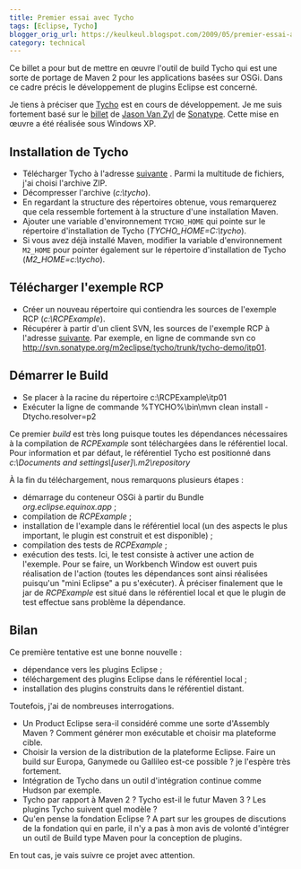 ```yaml
---
title: Premier essai avec Tycho
tags: [Eclipse, Tycho]
blogger_orig_url: https://keulkeul.blogspot.com/2009/05/premier-essai-avec-tycho.html
category: technical
---
```


Ce billet a pour but de mettre en œuvre l'outil de build Tycho qui est une sorte de portage de Maven 2 pour les applications basées sur OSGi. Dans ce cadre précis le développement de plugins Eclipse est concerné.

Je tiens à préciser que [Tycho](http://docs.codehaus.org/display/M2ECLIPSE/Tycho+project+overview) est en cours de développement. Je me suis fortement basé sur le [billet](http://www.sonatype.com/people/2009/04/tycho-implicit-build-target-platform-support-from-maven/) de [Jason Van Zyl](http://www.sonatype.com/people/author/jason/) de [Sonatype](http://www.sonatype.com/). Cette mise en œuvre a été réalisée sous Windows XP.  

## Installation de Tycho  

* Télécharger Tycho à l'adresse [suivante](http://repository.sonatype.org/content/repositories/tycho-pseudo-releases/org/codehaus/tycho/tycho-distribution/0.4.0-DEV-2233/) . Parmi la multitude de fichiers, j'ai choisi l'archive ZIP.
* Décompresser l'archive (*c:\\tycho*).
* En regardant la structure des répertoires obtenue, vous remarquerez que cela ressemble fortement à la structure d'une installation Maven.
* Ajouter une variable d'environnement `TYCHO_HOME` qui pointe sur le répertoire d'installation de Tycho (*TYCHO\_HOME=C:\\tycho*).
* Si vous avez déjà installé Maven, modifier la variable d'environnement `M2_HOME` pour pointer également sur le répertoire d'installation de Tycho (*M2\_HOME=c:\\tycho*).

## Télécharger l'exemple RCP

* Créer un nouveau répertoire qui contiendra les sources de l'exemple RCP (*c:\\RCPExample*).
* Récupérer à partir d'un client SVN, les sources de l'exemple RCP à l'adresse [suivante](http://svn.sonatype.org/m2eclipse/tycho/trunk/tycho-demo/itp01). Par exemple, en ligne de commande svn co http://svn.sonatype.org/m2eclipse/tycho/trunk/tycho-demo/itp01.

## Démarrer le Build  

* Se placer à la racine du répertoire c:\\RCPExample\\itp01
* Exécuter la ligne de commande %TYCHO%\\bin\\mvn clean install -Dtycho.resolver\=p2

Ce premier *build* est très long puisque toutes les dépendances nécessaires à la compilation de *RCPExample* sont téléchargées dans le référentiel local. Pour information et par défaut, le référentiel Tycho est positionné dans *c:\\Documents and settings\\\[user\]\\.m2\\repository*

À la fin du téléchargement, nous remarquons plusieurs étapes :

* démarrage du conteneur OSGi à partir du Bundle *org.eclipse.equinox.app* ;
* compilation de *RCPExample* ;
* installation de l'example dans le référentiel local (un des aspects le plus important, le plugin est construit et est disponible) ;
* compilation des tests de *RCPExample* ;
* exécution des tests. Ici, le test consiste à activer une action de l'exemple. Pour se faire, un Workbench Window est ouvert puis réalisation de l'action (toutes les dépendances sont ainsi réalisées puisqu'un "mini Eclipse" a pu s'exécuter). À préciser finalement que le jar de *RCPExample* est situé dans le référentiel local et que le plugin de test effectue sans problème la dépendance.

## Bilan

Ce première tentative est une bonne nouvelle :

* dépendance vers les plugins Eclipse ;
* téléchargement des plugins Eclipse dans le référentiel local ;
* installation des plugins construits dans le référentiel distant.

Toutefois, j'ai de nombreuses interrogations.

* Un Product Eclipse sera-il considéré comme une sorte d'Assembly Maven ? Comment générer mon exécutable et choisir ma plateforme cible.  
* Choisir la version de la distribution de la plateforme Eclipse. Faire un build sur Europa, Ganymede ou Gallileo est-ce possible ? je l'espère très fortement.
* Intégration de Tycho dans un outil d'intégration continue comme Hudson par exemple.
* Tycho par rapport à Maven 2 ? Tycho est-il le futur Maven 3 ? Les plugins Tycho suivent quel modèle ?
* Qu'en pense la fondation Eclipse ? A part sur les groupes de discutions de la fondation qui en parle, il n'y a pas à mon avis de volonté d'intégrer un outil de Build type Maven pour la conception de plugins.

En tout cas, je vais suivre ce projet avec attention.
